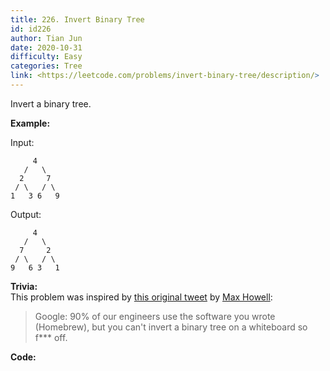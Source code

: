 ```yaml
---
title: 226. Invert Binary Tree
id: id226
author: Tian Jun
date: 2020-10-31
difficulty: Easy
categories: Tree
link: <https://leetcode.com/problems/invert-binary-tree/description/>
---
```


Invert a binary tree.

**Example:**

Input:
                 4       /   \      2     7     / \   / \    1   3 6   9

Output:
                 4       /   \      7     2     / \   / \    9   6 3   1

**Trivia:**  
This problem was inspired by [this original
tweet](https://twitter.com/mxcl/status/608682016205344768) by [Max
Howell](https://twitter.com/mxcl):

> Google: 90% of our engineers use the software you wrote (Homebrew), but you
> can't invert a binary tree on a whiteboard so f*** off.


**Code:**
